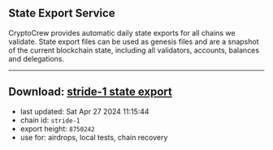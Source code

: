 ## State Export Service
CryptoCrew provides automatic daily state exports for all chains we validate. State export files can be used as genesis files and are a snapshot of the current blockchain state, including all validators, accounts, balances and delegations.

---
**Download: [stride-1 state export](https://dl-eu2.ccvalidators.com/SERVICE/stride/stride-1_export_8750242.json)**
---

- last updated: Sat Apr 27 2024 11:15:44
- chain id: `stride-1`
- export height: `8750242`
- use for: airdrops, local tests, chain recovery
